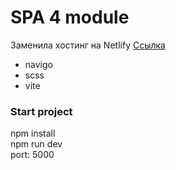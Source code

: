 # SPA 4 module

Заменила хостинг на Netlify [Ссылка](https://nuntium-articles-feed.netlify.app/)

* navigo
* scss
* vite

### Start project

npm install <br/>
npm run dev <br/>
port: 5000 <br/>